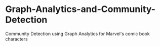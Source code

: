 # Graph-Analytics-and-Community-Detection
Community Detection using Graph Analytics for Marvel's comic book characters

